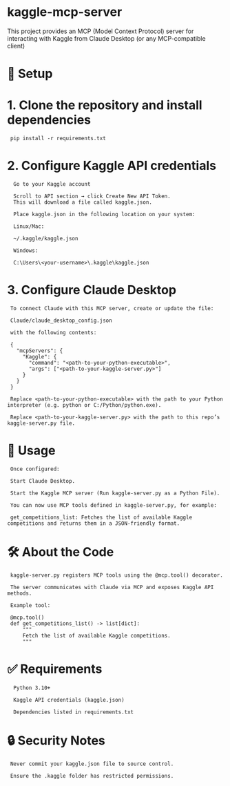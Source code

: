 # kaggle-mcp-server
This project provides an MCP (Model Context Protocol) server for interacting with Kaggle from Claude Desktop (or any MCP-compatible client)

# 🚀 Setup
# 1. Clone the repository and install dependencies
     pip install -r requirements.txt

# 2. Configure Kaggle API credentials

      Go to your Kaggle account
      
      Scroll to API section → click Create New API Token.
      This will download a file called kaggle.json.

      Place kaggle.json in the following location on your system:
      
      Linux/Mac:
      
      ~/.kaggle/kaggle.json
      
      Windows:
      
      C:\Users\<your-username>\.kaggle\kaggle.json

# 3. Configure Claude Desktop

     To connect Claude with this MCP server, create or update the file:
     
     Claude/claude_desktop_config.json
     
     with the following contents:
     
     {
       "mcpServers": {
         "Kaggle": {
           "command": "<path-to-your-python-executable>",
           "args": ["<path-to-your-kaggle-server.py>"]
         }
       }
     }
     
     Replace <path-to-your-python-executable> with the path to your Python interpreter (e.g. python or C:/Python/python.exe).
     
     Replace <path-to-your-kaggle-server.py> with the path to this repo’s kaggle-server.py file.

# 📜 Usage

     Once configured:
     
     Start Claude Desktop.
     
     Start the Kaggle MCP server (Run kaggle-server.py as a Python File).
     
     You can now use MCP tools defined in kaggle-server.py, for example:
     
     get_competitions_list: Fetches the list of available Kaggle competitions and returns them in a JSON-friendly format.

# 🛠️ About the Code

     kaggle-server.py registers MCP tools using the @mcp.tool() decorator.
     
     The server communicates with Claude via MCP and exposes Kaggle API methods.
     
     Example tool:
     
     @mcp.tool()
     def get_competitions_list() -> list[dict]:
         """
         Fetch the list of available Kaggle competitions.
         """

# ✅ Requirements

      Python 3.10+
          
      Kaggle API credentials (kaggle.json)
          
      Dependencies listed in requirements.txt

# 🔒 Security Notes

     Never commit your kaggle.json file to source control.
     
     Ensure the .kaggle folder has restricted permissions.

